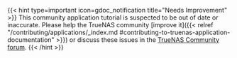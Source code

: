 &NewLine;


{{< hint type=important icon=gdoc_notification title="Needs Improvement" >}}
This community application tutorial is suspected to be out of date or inaccurate.
Please help the TrueNAS community [improve it]({{< relref "/contributing/applications/_index.md #contributing-to-truenas-application-documentation" >}}) or discuss these issues in the [TrueNAS Community forum](https://forums.truenas.com/c/apps-virt/).
{{< /hint >}}
